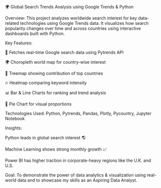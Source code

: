 🌍 Global Search Trends Analysis using Google Trends & Python

Overview:
This project analyzes worldwide search interest for key data-related technologies using Google Trends data.
It visualizes how search popularity changes over time and across countries using interactive dashboards built with Python.

Key Features:

🔹 Fetches real-time Google search data using Pytrends API

🌍 Choropleth world map for country-wise interest

🌳 Treemap showing contribution of top countries

🔥 Heatmap comparing keyword intensity

📊 Bar & Line Charts for ranking and trend analysis

🥧 Pie Chart for visual proportions

Technologies Used:
Python, Pytrends, Pandas, Plotly, Pycountry, Jupyter Notebook

Insights:

Python leads in global search interest 🌎

Machine Learning shows strong monthly growth 📈

Power BI has higher traction in corporate-heavy regions like the U.K. and U.S.

Goal:
To demonstrate the power of data analytics & visualization using real-world data and to showcase my skills as an Aspiring Data Analyst.
